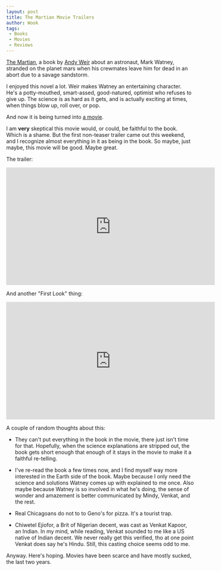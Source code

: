 ```yaml
---
layout: post
title: The Martian Movie Trailers
author: Wook
tags:
 - Books
 - Movies
 - Reviews
---
```

[The Martian][], a book by [Andy Weir][] about an astronaut, Mark Watney, stranded on
the planet mars when his crewmates leave him for dead in an abort due to a savage sandstorm.

I enjoyed this novel a lot.  Weir makes Watney an entertaining character.  He's a
potty-mouthed, 
smart-assed, good-natured, optimist who refuses to give up. The science is as hard as it
gets, and is actually exciting at times, when things blow up, roll over, or pop.

And now it is being turned into [a movie][The Martian Movie].

I am **very** skeptical this movie would, or could, be faithful to the book.  Which
is a shame.  But the first non-teaser trailer came out this weekend, and I recognize
almost everything in it as being in the book.  So maybe, just maybe, this movie will
be good.  Maybe great.

The trailer:

<iframe width="560" height="315" src="https://www.youtube.com/embed/2p7bgMxewxA" frameborder="0" allowfullscreen></iframe>

And another "First Look" thing:

<iframe width="560" height="315" src="https://www.youtube.com/embed/S9UPrFKDbKA" frameborder="0" allowfullscreen></iframe>

A couple of random thoughts about this:

- They can't put everything in the book in the movie, there just isn't time for that.
Hopefully, when the science explanations are stripped out, the book gets short enough
that enough of it stays in the movie to make it a faithful re-telling.

- I've re-read the book a few times now, and I find myself way more interested in the
Earth side of the book.  Maybe because I only need the science and solutions Watney
comes up with explained to me once.  Also maybe because Watney is so involved in what
he's doing, the sense of wonder and amazement is better communicated by Mindy, Venkat,
and the rest.

- Real Chicagoans do not to to Geno's for pizza.  It's a tourist trap.

- Chiwetel Ejiofor, a Brit of Nigerian decent, was cast as Venkat Kapoor, an Indian.
In my mind, while reading, Venkat sounded to me like a US native of Indian decent.  We
never really get this verified, tho at one point Venkat does say he's Hindu.  Still,
this casting choice seems odd to me.

Anyway.  Here's hoping.  Movies have been scarce and have mostly sucked, the last
two years.


[The Martian]:  https://en.wikipedia.org/wiki/The_Martian_%28Weir_novel%29
[Andy Weir]:    http://www.andyweirauthor.com/
[The Martian Movie]:     http://www.imdb.com/title/tt3659388/
